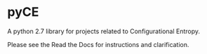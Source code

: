 # pyCE
A python 2.7 library for projects related to Configurational Entropy.

Please see the Read the Docs for instructions and clarification.

